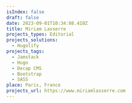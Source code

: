 ```yaml
---
isIndex: false
draft: false
date: 2023-09-01T10:34:08.410Z
title: Miriam Lasserre
projects_types: Editorial
projects_solutions:
  - Hugolify
projects_tags:
  - Jamstack
  - Hugo
  - Decap CMS
  - Bootstrap
  - SASS
place: Paris, France
projects_url: https://www.miriamlasserre.com
---
```

